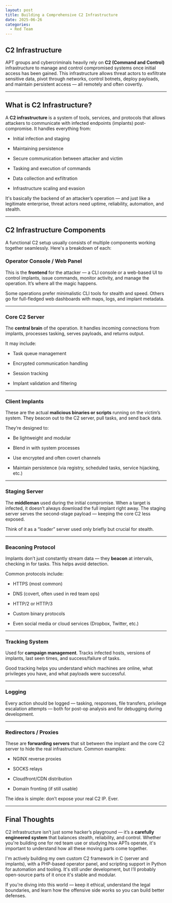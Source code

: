 ```yaml
---
layout: post
title: Building a Comprehensive C2 Infrastructure
date: 2025-06-26
categories:
  - Red Team
---
```

## C2 Infrastructure

APT groups and cybercriminals heavily rely on **C2 (Command and Control)** infrastructure to manage and control compromised systems once initial access has been gained. This infrastructure allows threat actors to exfiltrate sensitive data, pivot through networks, control botnets, deploy payloads, and maintain persistent access — all remotely and often covertly.

---

## What is C2 Infrastructure?

A **C2 infrastructure** is a system of tools, services, and protocols that allows attackers to communicate with infected endpoints (implants) post-compromise. It handles everything from:

- Initial infection and staging
    
- Maintaining persistence
    
- Secure communication between attacker and victim
    
- Tasking and execution of commands
    
- Data collection and exfiltration
    
- Infrastructure scaling and evasion
    

It's basically the backend of an attacker’s operation — and just like a legitimate enterprise, threat actors need uptime, reliability, automation, and stealth.

---

## C2 Infrastructure Components

A functional C2 setup usually consists of multiple components working together seamlessly. Here's a breakdown of each:

###  Operator Console / Web Panel

This is the **frontend** for the attacker — a CLI console or a web-based UI to control implants, issue commands, monitor activity, and manage the operation. It’s where all the magic happens.

Some operations prefer minimalistic CLI tools for stealth and speed. Others go for full-fledged web dashboards with maps, logs, and implant metadata.

---

### Core C2 Server

The **central brain** of the operation. It handles incoming connections from implants, processes tasking, serves payloads, and returns output.

It may include:

- Task queue management
    
- Encrypted communication handling
    
- Session tracking
    
- Implant validation and filtering
    

---

### Client Implants

These are the actual **malicious binaries or scripts** running on the victim’s system. They beacon out to the C2 server, pull tasks, and send back data.

They’re designed to:

- Be lightweight and modular
    
- Blend in with system processes
    
- Use encrypted and often covert channels
    
- Maintain persistence (via registry, scheduled tasks, service hijacking, etc.)
    

---

### Staging Server

The **middleman** used during the initial compromise. When a target is infected, it doesn’t always download the full implant right away. The staging server serves the second-stage payload — keeping the core C2 less exposed.

Think of it as a “loader” server used only briefly but crucial for stealth.

---

###  Beaconing Protocol

Implants don’t just constantly stream data — they **beacon** at intervals, checking in for tasks. This helps avoid detection.

Common protocols include:

- HTTPS (most common)
    
- DNS (covert, often used in red team ops)
    
- HTTP/2 or HTTP/3
    
- Custom binary protocols
    
- Even social media or cloud services (Dropbox, Twitter, etc.)
    


---

### Tracking System

Used for **campaign management**. Tracks infected hosts, versions of implants, last seen times, and success/failure of tasks.

Good tracking helps you understand which machines are online, what privileges you have, and what payloads were successful.

---

### Logging

Every action should be logged — tasking, responses, file transfers, privilege escalation attempts — both for post-op analysis and for debugging during development.

---

### Redirectors / Proxies

These are **forwarding servers** that sit between the implant and the core C2 server to hide the real infrastructure. Common examples:

- NGINX reverse proxies
    
- SOCKS relays
    
- Cloudfront/CDN distribution
    
- Domain fronting (if still usable)
    

The idea is simple: don’t expose your real C2 IP. Ever.

---

##  Final Thoughts

C2 infrastructure isn’t just some hacker’s playground — it’s a **carefully engineered system** that balances stealth, reliability, and control. Whether you're building one for red team use or studying how APTs operate, it's important to understand how all these moving parts come together.

I'm actively building my own custom C2 framework in C (server and implants), with a PHP-based operator panel, and scripting support in Python for automation and tooling. It's still under development, but I’ll probably open-source parts of it once it's stable and modular.

If you're diving into this world — keep it ethical, understand the legal boundaries, and learn how the offensive side works so you can build better defenses.

